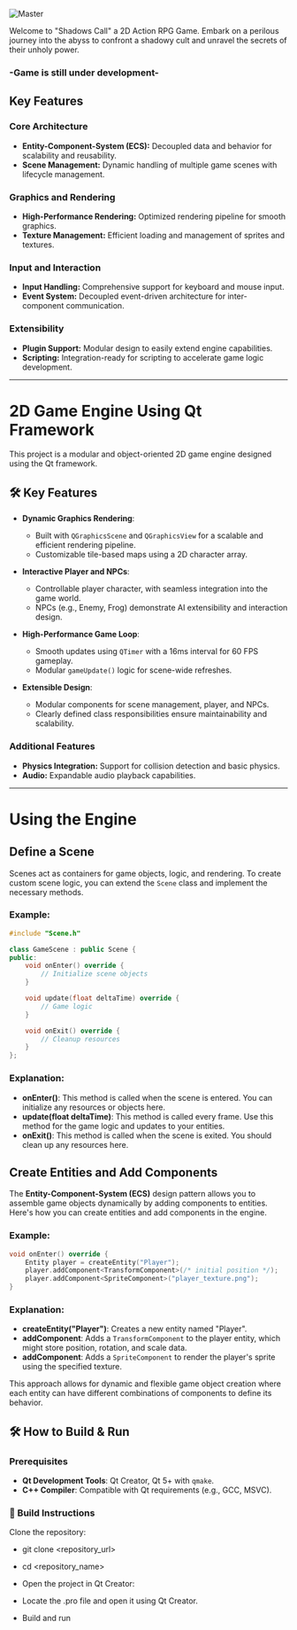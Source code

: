 
![Master](https://github.com/user-attachments/assets/56bc8e81-dc0d-466d-9b75-fc4e58baaba6)

Welcome to "Shadows Call" a 2D Action RPG Game.
Embark on a perilous journey into the abyss to confront a shadowy cult and unravel the secrets of their unholy power.

### -Game is still under development-

## Key Features

### Core Architecture
- **Entity-Component-System (ECS):** Decoupled data and behavior for scalability and reusability.
- **Scene Management:** Dynamic handling of multiple game scenes with lifecycle management.

### Graphics and Rendering
- **High-Performance Rendering:** Optimized rendering pipeline for smooth graphics.
- **Texture Management:** Efficient loading and management of sprites and textures.

### Input and Interaction
- **Input Handling:** Comprehensive support for keyboard and mouse input.
- **Event System:** Decoupled event-driven architecture for inter-component communication.

### Extensibility
- **Plugin Support:** Modular design to easily extend engine capabilities.
- **Scripting:** Integration-ready for scripting to accelerate game logic development.


---


# 2D Game Engine Using Qt Framework

This project is a modular and object-oriented 2D game engine designed using the Qt framework.

## 🛠️ Key Features

- **Dynamic Graphics Rendering**:
  - Built with `QGraphicsScene` and `QGraphicsView` for a scalable and efficient rendering pipeline.
  - Customizable tile-based maps using a 2D character array.

- **Interactive Player and NPCs**:
  - Controllable player character, with seamless integration into the game world.
  - NPCs (e.g., Enemy, Frog) demonstrate AI extensibility and interaction design.

- **High-Performance Game Loop**:
  - Smooth updates using `QTimer` with a 16ms interval for 60 FPS gameplay.
  - Modular `gameUpdate()` logic for scene-wide refreshes.

- **Extensible Design**:
  - Modular components for scene management, player, and NPCs.
  - Clearly defined class responsibilities ensure maintainability and scalability.

### Additional Features
- **Physics Integration:** Support for collision detection and basic physics.
- **Audio:** Expandable audio playback capabilities.

---

# Using the Engine

## Define a Scene

Scenes act as containers for game objects, logic, and rendering. To create custom scene logic, you can extend the `Scene` class and implement the necessary methods.

### Example:

```cpp
#include "Scene.h"

class GameScene : public Scene {
public:
    void onEnter() override {
        // Initialize scene objects
    }

    void update(float deltaTime) override {
        // Game logic
    }

    void onExit() override {
        // Cleanup resources
    }
};
```

### Explanation:
- **onEnter()**: This method is called when the scene is entered. You can initialize any resources or objects here.
- **update(float deltaTime)**: This method is called every frame. Use this method for the game logic and updates to your entities.
- **onExit()**: This method is called when the scene is exited. You should clean up any resources here.

## Create Entities and Add Components

The **Entity-Component-System (ECS)** design pattern allows you to assemble game objects dynamically by adding components to entities. Here's how you can create entities and add components in the engine.

### Example:

```cpp
void onEnter() override {
    Entity player = createEntity("Player");
    player.addComponent<TransformComponent>(/* initial position */);
    player.addComponent<SpriteComponent>("player_texture.png");
}
```

### Explanation:
- **createEntity("Player")**: Creates a new entity named "Player".
- **addComponent<TransformComponent>**: Adds a `TransformComponent` to the player entity, which might store position, rotation, and scale data.
- **addComponent<SpriteComponent>**: Adds a `SpriteComponent` to render the player's sprite using the specified texture.

This approach allows for dynamic and flexible game object creation where each entity can have different combinations of components to define its behavior.



## 🛠️  How to Build & Run

### Prerequisites
- **Qt Development Tools**: Qt Creator, Qt 5+ with `qmake`.
- **C++ Compiler**: Compatible with Qt requirements (e.g., GCC, MSVC).


### 🚀 Build Instructions
Clone the repository:

- git clone <repository_url>
- cd <repository_name>
- Open the project in Qt Creator:

- Locate the .pro file and open it using Qt Creator.
- Build and run
